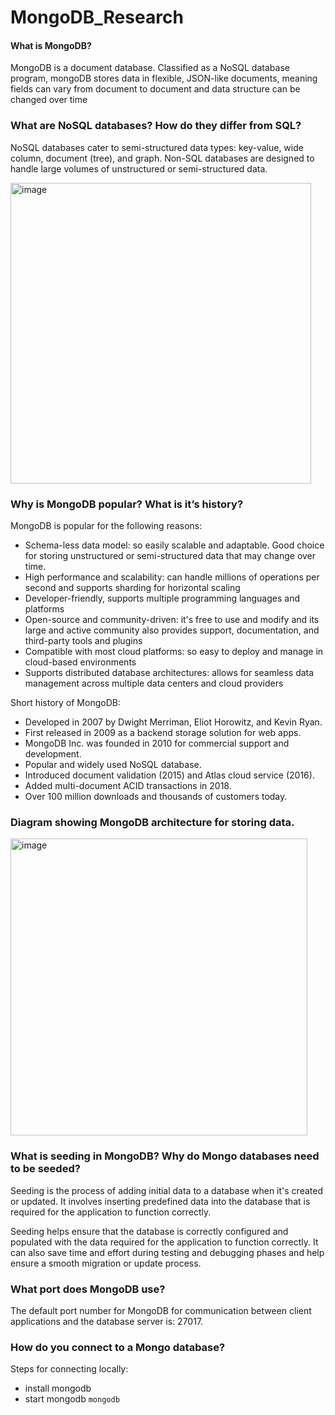 # MongoDB_Research
#### What is MongoDB?

MongoDB is a document database. Classified as a NoSQL database program, mongoDB stores data in flexible, JSON-like documents, meaning fields can vary from document to document and data structure can be changed over time

### What are NoSQL databases? How do they differ from SQL?

NoSQL databases cater to semi-structured data types: key-value, wide column, document (tree), and graph. Non-SQL databases are designed to handle large volumes of unstructured or semi-structured data.

<img width="481" alt="image" src="https://user-images.githubusercontent.com/118978642/233040511-7aff5eac-781e-4840-9777-a8664cd44933.png">

### Why is MongoDB popular? What is it’s history?

MongoDB is popular for the following reasons:
- Schema-less data model: so easily scalable and adaptable. Good choice for storing unstructured or semi-structured data that may change over time.
- High performance and scalability: can handle millions of operations per second and supports sharding for horizontal scaling
- Developer-friendly, supports multiple programming languages and platforms
- Open-source and community-driven: it's free to use and modify and its large and active community also provides support, documentation, and third-party tools and plugins
- Compatible with most cloud platforms: so easy to deploy and manage in cloud-based environments
- Supports distributed database architectures: allows for seamless data management across multiple data centers and cloud providers

Short history of MongoDB:
- Developed in 2007 by Dwight Merriman, Eliot Horowitz, and Kevin Ryan.
- First released in 2009 as a backend storage solution for web apps.
- MongoDB Inc. was founded in 2010 for commercial support and development.
- Popular and widely used NoSQL database.
- Introduced document validation (2015) and Atlas cloud service (2016).
- Added multi-document ACID transactions in 2018.
- Over 100 million downloads and thousands of customers today.

### Diagram showing MongoDB architecture for storing data.

<img width="475" alt="image" src="https://user-images.githubusercontent.com/118978642/233044199-afbe8ab7-5b66-44a6-9874-ac61deaada0c.png">


### What is seeding in MongoDB? Why do Mongo databases need to be seeded?

Seeding is the process of adding initial data to a database when it's created or updated. It involves inserting predefined data into the database that is required for the application to function correctly. 

Seeding helps ensure that the database is correctly configured and populated with the data required for the application to function correctly. It can also save time and effort during testing and debugging phases and help ensure a smooth migration or update process.

### What port does MongoDB use?

The default port number for MongoDB for communication between client applications and the database server is: 27017. 

### How do you connect to a Mongo database?

Steps for connecting locally:
- install mongodb
- start mongodb ```mongodb```

